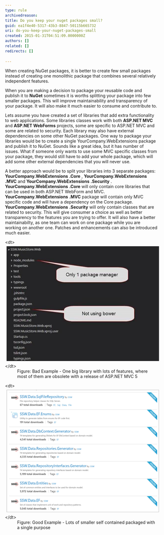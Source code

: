 ```yaml
---
type: rule
archivedreason: 
title: Do you keep your nuget packages small?
guid: ea1f4e40-5317-43b3-8847-50115b665732
uri: do-you-keep-your-nuget-packages-small
created: 2015-01-31T04:51:09.0000000Z
authors: []
related: []
redirects: []

---
```


When creating NuGet packages, it is better to create few small packages instead of creating one monolithic package that combines several relatively independent features.  
<!--endintro-->

When you are making a decision to package your reusable code and publish it to      **NuGet** sometimes it is worths splitting your package into few smaller packages. This will improve maintainability and transparency of your package. It will also make it much easier to consume and contribute to.

Lets assume you have created a set of libraries that add extra functionality to web applications. Some libraries classes work with both      **ASP.NET MVC** and      **ASP.NET WebForms** projects, some are specific to ASP.NET MVC and some are related to security. Each library may also have external dependencies on some other NuGet packages. One way to package your libraries would be to create a single YourCompany.WebExtensions package and publish it to NuGet. Sounds like a great idea, but it has number of issues. What if someone only wants to use some MVC specific classes from your package, they would still have to add your whole package, which will add some other external dependencies that you will never use.

A better approach would be to split your libraries into 3 separate packages:  **YourCompany.WebExtensions**  **.Core** ,  **YourCompany.WebExtensions**  **.MVC** and  **YourCompany.WebExtensions**  **.Security** .  **YourCompany.WebExtensions**  **.Core**  will only contain core libraries that can be used in both ASP.NET WebForm and MVC.  **YourCompany.WebExtensions**  **.MVC** package will contain only MVC specific code and will have a dependency on the Core package.  **YourCompany.WebExtensions**  **.Security** will only contain classes that are related to security. This will give consumer a choice as well as better transparency to the features you are trying to offer. It will also have a better maintainabilty, as one team can work on one package while you are working on another one. Patches and enhancements can also be introduced much easier.
<dl class="badImage">&lt;dt&gt; 
      <img src="package2.jpg" alt="package.jpg" style="margin:5px;width:650px;">
   &lt;/dt&gt;<dd>Figure: Bad Example - One big library with lots of features, where most of them are obsolete with a release of ASP.NET MVC 5</dd></dl><dl class="goodImage">&lt;dt&gt; 
      <img src="package.jpg" alt="package.jpg" style="margin:5px;width:650px;">
   &lt;/dt&gt;<dd>Figure: Good Example - Lots of smaller self contained packaged with a single purpose</dd></dl>
